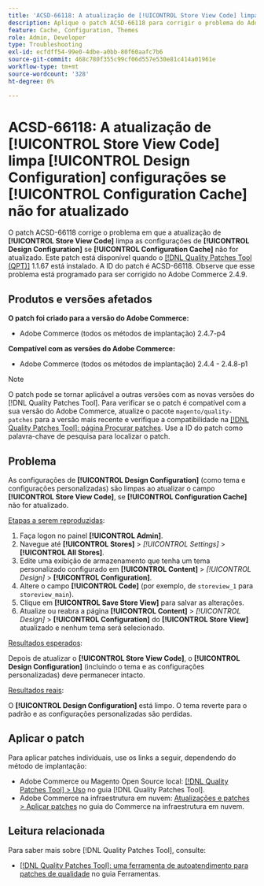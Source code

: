 ```yaml
---
title: 'ACSD-66118: A atualização de [!UICONTROL Store View Code] limpa [!UICONTROL Design Configuration] configurações se [!UICONTROL Configuration Cache] não for atualizado'
description: Aplique o patch ACSD-66118 para corrigir o problema do Adobe Commerce em que a atualização do [!UICONTROL Store View Code] limpa o [!UICONTROL Design Configuration] (tema e configurações personalizadas) se o [!UICONTROL Configuration Cache] não for atualizado corretamente.
feature: Cache, Configuration, Themes
role: Admin, Developer
type: Troubleshooting
exl-id: ecfdff54-99e0-4dbe-a0bb-80f60aafc7b6
source-git-commit: 468c780f355c99cf06d557e530e81c414a01961e
workflow-type: tm+mt
source-wordcount: '328'
ht-degree: 0%

---
```


# ACSD-66118: A atualização de **[!UICONTROL Store View Code]** limpa **[!UICONTROL Design Configuration]** configurações se **[!UICONTROL Configuration Cache]** não for atualizado

O patch ACSD-66118 corrige o problema em que a atualização de **[!UICONTROL Store View Code]** limpa as configurações de **[!UICONTROL Design Configuration]** se **[!UICONTROL Configuration Cache]** não for atualizado. Este patch está disponível quando o [[!DNL Quality Patches Tool (QPT)]](/help/tools/quality-patches-tool/quality-patches-tool-to-self-serve-quality-patches.md) 1.1.67 está instalado. A ID do patch é ACSD-66118. Observe que esse problema está programado para ser corrigido no Adobe Commerce 2.4.9.

## Produtos e versões afetados

**O patch foi criado para a versão do Adobe Commerce:**

* Adobe Commerce (todos os métodos de implantação) 2.4.7-p4

**Compatível com as versões do Adobe Commerce:**

* Adobe Commerce (todos os métodos de implantação) 2.4.4 - 2.4.8-p1

>[!NOTE]
>
>O patch pode se tornar aplicável a outras versões com as novas versões do [!DNL Quality Patches Tool]. Para verificar se o patch é compatível com a sua versão do Adobe Commerce, atualize o pacote `magento/quality-patches` para a versão mais recente e verifique a compatibilidade na [[!DNL Quality Patches Tool]: página Procurar patches](https://experienceleague.adobe.com/tools/commerce-quality-patches/index.html?lang=pt-BR). Use a ID do patch como palavra-chave de pesquisa para localizar o patch.

## Problema

As configurações de **[!UICONTROL Design Configuration]** (como tema e configurações personalizadas) são limpas ao atualizar o campo **[!UICONTROL Store View Code]**, se **[!UICONTROL Configuration Cache]** não for atualizado.

<u>Etapas a serem reproduzidas</u>:

1. Faça logon no painel **[!UICONTROL Admin]**.
2. Navegue até **[!UICONTROL Stores]** > *[!UICONTROL Settings]* > **[!UICONTROL All Stores]**.
3. Edite uma exibição de armazenamento que tenha um tema personalizado configurado em **[!UICONTROL Content]** > *[!UICONTROL Design]* > **[!UICONTROL Configuration]**.
4. Altere o campo **[!UICONTROL Code]** (por exemplo, de `storeview_1` para `storeview_main`).
5. Clique em **[!UICONTROL Save Store View]** para salvar as alterações.
6. Atualize ou reabra a página **[!UICONTROL Content]** > *[!UICONTROL Design]* > **[!UICONTROL Configuration]** do **[!UICONTROL Store View]** atualizado e nenhum tema será selecionado.

<u>Resultados esperados</u>:

Depois de atualizar o **[!UICONTROL Store View Code]**, o **[!UICONTROL Design Configuration]** (incluindo o tema e as configurações personalizadas) deve permanecer intacto.

<u>Resultados reais</u>:

O **[!UICONTROL Design Configuration]** está limpo. O tema reverte para o padrão e as configurações personalizadas são perdidas.

## Aplicar o patch

Para aplicar patches individuais, use os links a seguir, dependendo do método de implantação:

* Adobe Commerce ou Magento Open Source local: [[!DNL Quality Patches Tool] > Uso](/help/tools/quality-patches-tool/usage.md) no guia [!DNL Quality Patches Tool].
* Adobe Commerce na infraestrutura em nuvem: [Atualizações e patches > Aplicar patches](https://experienceleague.adobe.com/docs/commerce-cloud-service/user-guide/develop/upgrade/apply-patches.html?lang=pt-BR) no guia do Commerce na infraestrutura em nuvem.

## Leitura relacionada

Para saber mais sobre [!DNL Quality Patches Tool], consulte:

* [[!DNL Quality Patches Tool]: uma ferramenta de autoatendimento para patches de qualidade](/help/tools/quality-patches-tool/quality-patches-tool-to-self-serve-quality-patches.md) no guia Ferramentas.

